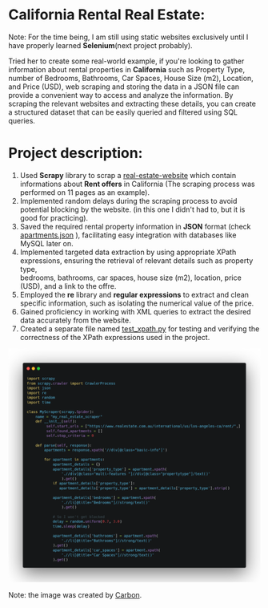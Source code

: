 # California Rental Real Estate:
Note: For the time being, I am still using static websites exclusively until I have properly learned __Selenium__(next project probably).

Tried her to create some real-world example, if you're looking to gather information about rental properties in __California__ such as Property Type, number of Bedrooms, Bathrooms, Car Spaces, House Size (m2), Location, and Price (USD), web scraping and storing the data in a JSON file 
can provide a convenient way to access and analyze the information. By scraping the relevant websites and extracting these details, 
you can create a structured dataset that can be easily queried and filtered using SQL queries.

# Project description:
1. Used __Scrapy__ library to scrap a [real-estate-website](https://www.realestate.com.au/international/us/los-angeles-ca/rent/) which contain informations about __Rent offers__ in California (The scraping process was performed on 11 pages as an example).
2. Implemented random delays during the scraping process to avoid potential blocking by the website. (in this one I didn't had to, but it is good for practicing).
3. Saved the required rental property information in __JSON__ format (check [apartments.json](https://github.com/ilyesBoukraa/ca_rental_apartments/blob/master/apartments.json) ), facilitating easy integration with databases like MySQL later on.
4. Implemented targeted data extraction by using appropriate XPath expressions, ensuring the retrieval of relevant details such as property type, <br> bedrooms, bathrooms, car spaces, house size (m2), location, price (USD), and a link to the offre.
5. Employed the __re__ library and __regular expressions__ to extract and clean specific information, such as isolating the numerical value of the price.
6. Gained proficiency in working with XML queries to extract the desired data accurately from the website.
7. Created a separate file named [test_xpath.py](https://github.com/ilyesBoukraa/ca_rental_apartments/blob/master/test_xpath.py) for testing and verifying the correctness of the XPath expressions used in the project.


![an image containing a part of the code](/imgs/scrapy_code.png)

Note: the image was created by [Carbon](https://carbon.now.sh/).
